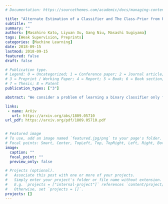 ```yaml
---
# Documentation: https://sourcethemes.com/academic/docs/managing-content/

title: "Alternate Estimation of a Classifier and The Class-Prior from Positive and Unlabeled Data"
subtitle: ""
summary: ""
authors: [Masahiro Kato, Liyuan Xu, Gang Niu, Masashi Sugiyama]
tags: [Weak Supervision, Preprints]
categories: [Machine Learning]
date: 2018-09-15
lastmod: 2018-09-15
featured: false
draft: false

# Publication type.
# Legend: 0 = Uncategorized; 1 = Conference paper; 2 = Journal article;
# 3 = Preprint / Working Paper; 4 = Report; 5 = Book; 6 = Book section;
# 7 = Thesis; 8 = Patent
publication_types: ["3"]

abstract: "We consider a problem of learning a binary classifier only from positive data and unlabeled data (PU learning) and estimating the class-prior in unlabeled data under the case-control scenario. Most of the recent methods of PU learning require an estimate of the class-prior probability in unlabeled data, and it is estimated in advance with another method. However, such a two-step approach which first estimates the class prior and then trains a classifier may not be the optimal approach since the estimation error of the class-prior is not taken into account when a classifier is trained. In this paper, we propose a novel unified approach to estimating the class-prior and training a classifier alternately. Our proposed method is simple to implement and computationally efficient. Through experiments, we demonstrate the practical usefulness of the proposed method."

links:
 - name: ArXiv
   url: https://arxiv.org/abs/1809.05710
url_pdf: https://arxiv.org/pdf/1809.05710.pdf


# Featured image
# To use, add an image named `featured.jpg/png` to your page's folder.
# Focal points: Smart, Center, TopLeft, Top, TopRight, Left, Right, BottomLeft, Bottom, BottomRight.
image:
  caption: ""
  focal_point: ""
  preview_only: false

# Projects (optional).
#   Associate this post with one or more of your projects.
#   Simply enter your project's folder or file name without extension.
#   E.g. `projects = ["internal-project"]` references `content/project/deep-learning/index.md`.
#   Otherwise, set `projects = []`.
projects: []
---
```

